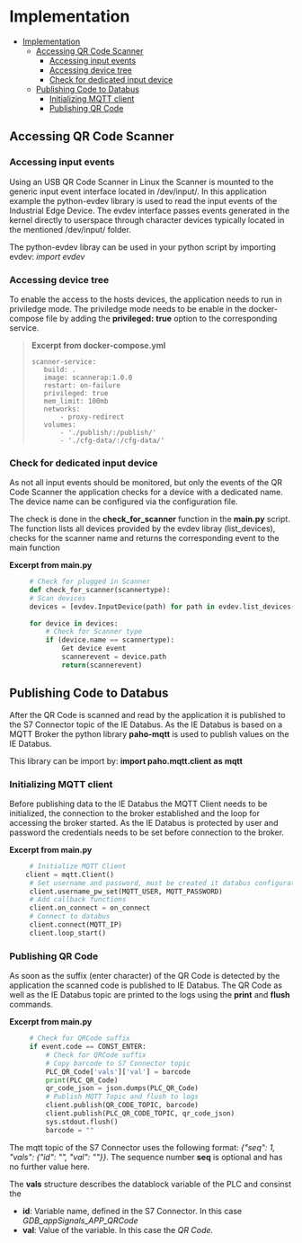 # Implementation

- [Implementation](#implementation)
  - [Accessing QR Code Scanner](#accessing-qr-code-scanner)
    - [Accessing input events](#accessing-input-events)
    - [Accessing device tree](#accessing-device-tree)
    - [Check for dedicated input device](#check-for-dedicated-input-device)
  - [Publishing Code to Databus](#publishing-code-to-databus)
    - [Initializing MQTT client](#initializing-mqtt-client)
    - [Publishing QR Code](#publishing-qr-code)

## Accessing QR Code Scanner

### Accessing input events

Using an USB QR Code Scanner in Linux the Scanner is mounted to the generic input event interface located in /dev/input/. In this application example the python-evdev library is used to read the input events of the Industrial Edge Device. The evdev interface passes events generated in the kernel directly to userspace through character devices typically located in the mentioned /dev/input/ folder.

The python-evdev libray can be used in your python script by importing evdev: *import evdev*

### Accessing device tree

To enable the access to the hosts devices, the application needs to run in priviledge mode. The priviledge mode needs to be enable in the docker-compose file by adding the **privileged:** **true** option to the corresponding service.

>**Excerpt from docker-compose.yml**
>
>     scanner-service:
>        build: .
>        image: scannerap:1.0.0
>        restart: on-failure
>        privileged: true
>        mem_limit: 100mb
>        networks:
>            - proxy-redirect
>        volumes:
>            - './publish/:/publish/'
>            - './cfg-data/:/cfg-data/'

### Check for dedicated input device

As not all input events should be monitored, but only the events of the QR Code Scanner the application checks for a device with a dedicated name. The device name can be configured via the configuration file.

The check is done in the **check_for_scanner** function in the **main.py** script. The function lists all devices provided by the evdev libray (list_devices), checks for the scanner name and returns the corresponding event to the main function

**Excerpt from main.py**

```python
     # Check for plugged in Scanner
     def check_for_scanner(scannertype):
     # Scan devices
     devices = [evdev.InputDevice(path) for path in evdev.list_devices()]
    
     for device in devices:
         # Check for Scanner type 
         if (device.name == scannertype):
             Get device event
             scannerevent = device.path
             return(scannerevent)
```

## Publishing Code to Databus

After the QR Code is scanned and read by the application it is published to the S7 Connector topic of the IE Databus. As the IE Databus is based on a MQTT Broker the python library **paho-mqtt** is used to publish values on the IE Databus.

This library can be import by: **import paho.mqtt.client** **as** **mqtt**

### Initializing MQTT client

Before publishing data to the IE Databus the MQTT Client needs to be initialized, the connection to the broker established and the loop for accessing the broker started. As the IE Databus is protected by user and password the credentials needs to be set before connection to the broker.

**Excerpt from main.py**

```python
     # Initialize MQTT Client
    client = mqtt.Client()
     # Set username and password, must be created it databus configurator
     client.username_pw_set(MQTT_USER, MQTT_PASSWORD)
     # Add callback functions
     client.on_connect = on_connect
     # Connect to databus
     client.connect(MQTT_IP)
     client.loop_start()
```

### Publishing QR Code

As soon as the suffix (enter character) of the QR Code is detected by the application the scanned code is published to IE Databus. The QR Code as well as the IE Databus topic are printed to the logs using the **print** and **flush** commands.

**Excerpt from main.py**

```python
     # Check for QRCode suffix
     if event.code == CONST_ENTER:
         # Check for QRCode suffix
         # Copy barcode to S7 Connector topic
         PLC_QR_Code['vals']['val'] = barcode
         print(PLC_QR_Code)
         qr_code_json = json.dumps(PLC_QR_Code)
         # Publish MQTT Topic and flush to logs
         client.publish(QR_CODE_TOPIC, barcode)
         client.publish(PLC_QR_CODE_TOPIC, qr_code_json)
         sys.stdout.flush()
         barcode = ""
```

The mqtt topic of the S7 Connector uses the following format: *{"seq": 1, "vals": {"id": "", "val": ""}}*.
The sequence number **seq** is optional and has no further value here.

The **vals** structure describes the datablock variable of the PLC and consinst the

- **id**: Variable name, defined in the S7 Connector. In this case *GDB_appSignals_APP_QRCode*
- **val**: Value of the variable. In this case the *QR Code*.
